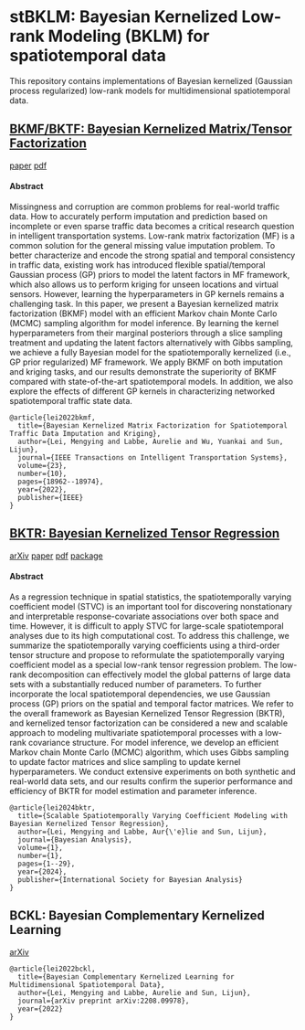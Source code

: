 # stBKLM: Bayesian Kernelized Low-rank Modeling (BKLM) for spatiotemporal data
This repository contains implementations of Bayesian kernelized (Gaussian process regularized) low-rank models for multidimensional spatiotemporal data.

## [BKMF/BKTF: Bayesian Kernelized Matrix/Tensor Factorization](./BKTF)
[paper](https://ieeexplore.ieee.org/document/9745749) [pdf](./BKTF/Bayesian_Kernelized_Matrix_Factorization_for_Spatiotemporal_Traffic_Data_Imputation_and_Kriging_IEEE.pdf)

#### Abstract

Missingness and corruption are common problems for real-world traffic data. How to accurately perform imputation and prediction based on incomplete or even sparse traffic data becomes a critical research question in intelligent transportation systems. Low-rank matrix factorization (MF) is a common solution for the general missing value imputation problem. To better characterize and encode the strong spatial and temporal consistency in traffic data, existing work has introduced flexible spatial/temporal Gaussian process (GP) priors to model the latent factors in MF framework, which also allows us to perform kriging for unseen locations and virtual sensors. However, learning the hyperparameters in GP kernels remains a challenging task. In this paper, we present a Bayesian kernelized matrix factorization (BKMF) model with an efficient Markov chain Monte Carlo (MCMC) sampling algorithm for model inference. By learning the kernel hyperparameters from their marginal posteriors through a slice sampling treatment and updating the latent factors alternatively with Gibbs sampling, we achieve a fully Bayesian model for the spatiotemporally kernelized (i.e., GP prior regularized) MF framework. We apply BKMF on both imputation and kriging tasks, and our results demonstrate the superiority of BKMF compared with state-of-the-art spatiotemporal models. In addition, we also explore the effects of different GP kernels in characterizing networked spatiotemporal traffic state data.

```
@article{lei2022bkmf,
  title={Bayesian Kernelized Matrix Factorization for Spatiotemporal Traffic Data Imputation and Kriging},
  author={Lei, Mengying and Labbe, Aurelie and Wu, Yuankai and Sun, Lijun},
  journal={IEEE Transactions on Intelligent Transportation Systems},
  volume={23},
  number={10},
  pages={18962--18974},
  year={2022},
  publisher={IEEE}
}
```

## [BKTR: Bayesian Kernelized Tensor Regression](./BKTR)
[arXiv](https://arxiv.org/abs/2109.00046) [paper](https://doi.org/10.1214/24-BA1428) [pdf](./BKTR/BA1428_Scalable_Spatiotemporally_Varying_Coefficient_Modeling_with_Bayesian_Kernelized_Tensor_Regression.pdf) [package](https://cran.r-project.org/package=BKTR)

#### Abstract

As a regression technique in spatial statistics, the spatiotemporally varying coefficient model (STVC) is an important tool for discovering nonstationary and interpretable response-covariate associations over both space and time. However, it is difficult to apply STVC for large-scale spatiotemporal analyses due to its high computational cost. To address this challenge, we summarize the spatiotemporally varying coefficients using a third-order tensor structure and propose to reformulate the spatiotemporally varying coefficient model as a special low-rank tensor regression problem. The low-rank decomposition can effectively model the global patterns of large data sets with a substantially reduced number of parameters. To further incorporate the local spatiotemporal dependencies, we use Gaussian process (GP) priors on the spatial and temporal factor matrices. We refer to the overall framework as Bayesian Kernelized Tensor Regression (BKTR), and kernelized tensor factorization can be considered a new and scalable approach to modeling multivariate spatiotemporal processes with a low-rank covariance structure. For model inference, we develop an efficient Markov chain Monte Carlo (MCMC) algorithm, which uses Gibbs sampling to update factor matrices and slice sampling to update kernel hyperparameters. We conduct extensive experiments on both synthetic and real-world data sets, and our results confirm the superior performance and efficiency of BKTR for model estimation and parameter inference.

```
@article{lei2024bktr,
  title={Scalable Spatiotemporally Varying Coefficient Modeling with Bayesian Kernelized Tensor Regression},
  author={Lei, Mengying and Labbe, Aur{\'e}lie and Sun, Lijun},
  journal={Bayesian Analysis},
  volume={1},
  number={1},
  pages={1--29},
  year={2024},
  publisher={International Society for Bayesian Analysis}
}
```

## BCKL: Bayesian Complementary Kernelized Learning
[arXiv](https://arxiv.org/abs/2208.09978)

```
@article{lei2022bckl,
  title={Bayesian Complementary Kernelized Learning for Multidimensional Spatiotemporal Data},
  author={Lei, Mengying and Labbe, Aurelie and Sun, Lijun},
  journal={arXiv preprint arXiv:2208.09978},
  year={2022}
}
```